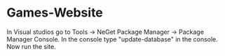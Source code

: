 # Games-Website
In Visual studios go to Tools -> NeGet Package Manager -> Package Manager Console.
In the console type "update-database" in the console.
Now run the site.

